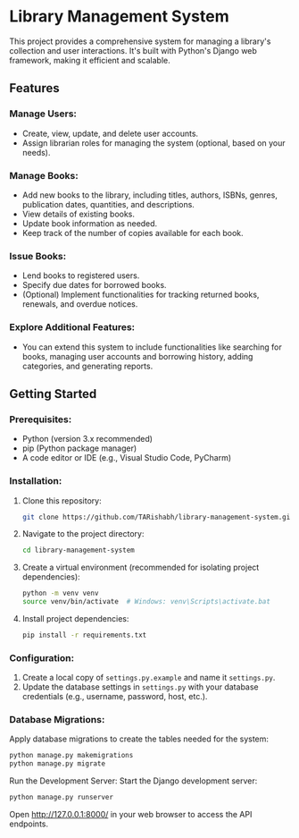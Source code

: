 # Library Management System

This project provides a comprehensive system for managing a library's collection and user interactions. It's built with Python's Django web framework, making it efficient and scalable.

## Features

### Manage Users:
- Create, view, update, and delete user accounts.
- Assign librarian roles for managing the system (optional, based on your needs).

### Manage Books:
- Add new books to the library, including titles, authors, ISBNs, genres, publication dates, quantities, and descriptions.
- View details of existing books.
- Update book information as needed.
- Keep track of the number of copies available for each book.

### Issue Books:
- Lend books to registered users.
- Specify due dates for borrowed books.
- (Optional) Implement functionalities for tracking returned books, renewals, and overdue notices.

### Explore Additional Features:
- You can extend this system to include functionalities like searching for books, managing user accounts and borrowing history, adding categories, and generating reports.

## Getting Started

### Prerequisites:
- Python (version 3.x recommended)
- pip (Python package manager)
- A code editor or IDE (e.g., Visual Studio Code, PyCharm)

### Installation:

1. Clone this repository:
    ```bash
    git clone https://github.com/TARishabh/library-management-system.git
    ```

2. Navigate to the project directory:
    ```bash
    cd library-management-system
    ```

3. Create a virtual environment (recommended for isolating project dependencies):
    ```bash
    python -m venv venv
    source venv/bin/activate  # Windows: venv\Scripts\activate.bat
    ```

4. Install project dependencies:
    ```bash
    pip install -r requirements.txt
    ```

### Configuration:

1. Create a local copy of `settings.py.example` and name it `settings.py`.
2. Update the database settings in `settings.py` with your database credentials (e.g., username, password, host, etc.).

### Database Migrations:

Apply database migrations to create the tables needed for the system:
```bash
python manage.py makemigrations
python manage.py migrate

```

Run the Development Server:
Start the Django development server:
```bash
python manage.py runserver
```

Open http://127.0.0.1:8000/ in your web browser to access the API endpoints.
